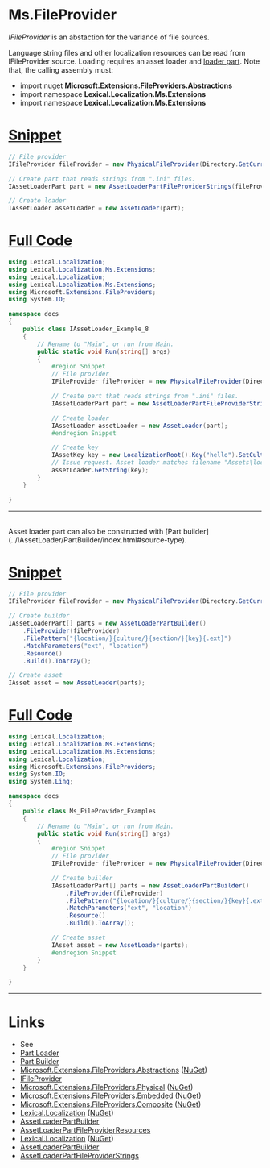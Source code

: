 # Ms.FileProvider
*IFileProvider* is an abstaction for the variance of file sources.

Language string files and other localization resources can be read from IFileProvider source.
Loading requires an asset loader and 
[loader part](../IAssetLoader/PartClasses/index.html#file-provider). Note that, the calling assembly must:
* import nuget **Microsoft.Extensions.FileProviders.Abstractions**
* import namespace **Lexical.Localization.Ms.Extensions** 
* import namespace **Lexical.Localization.Ms.Extensions**

# [Snippet](#tab/snippet-1)

```csharp
// File provider
IFileProvider fileProvider = new PhysicalFileProvider(Directory.GetCurrentDirectory());

// Create part that reads strings from ".ini" files.
IAssetLoaderPart part = new AssetLoaderPartFileProviderStrings(fileProvider, @"Assets\localization{-culture}.ini", AssetFileConstructors.Ini);

// Create loader
IAssetLoader assetLoader = new AssetLoader(part);
```
# [Full Code](#tab/full-1)

```csharp
using Lexical.Localization;
using Lexical.Localization.Ms.Extensions;
using Lexical.Localization;
using Lexical.Localization.Ms.Extensions;
using Microsoft.Extensions.FileProviders;
using System.IO;

namespace docs
{
    public class IAssetLoader_Example_8
    {
        // Rename to "Main", or run from Main.
        public static void Run(string[] args)
        {
            #region Snippet
            // File provider
            IFileProvider fileProvider = new PhysicalFileProvider(Directory.GetCurrentDirectory());

            // Create part that reads strings from ".ini" files.
            IAssetLoaderPart part = new AssetLoaderPartFileProviderStrings(fileProvider, @"Assets\localization{-culture}.ini", AssetFileConstructors.Ini);

            // Create loader
            IAssetLoader assetLoader = new AssetLoader(part);
            #endregion Snippet

            // Create key
            IAssetKey key = new LocalizationRoot().Key("hello").SetCulture("de");
            // Issue request. Asset loader matches filename "Assets\localization-de.ini".
            assetLoader.GetString(key);
        }
    }

}

```
***

<br/>
Asset loader part can also be constructed with 
[Part builder](../IAssetLoader/PartBuilder/index.html#source-type).

# [Snippet](#tab/snippet-2)

```csharp
// File provider
IFileProvider fileProvider = new PhysicalFileProvider(Directory.GetCurrentDirectory());

// Create builder
IAssetLoaderPart[] parts = new AssetLoaderPartBuilder()
    .FileProvider(fileProvider)
    .FilePattern("{location/}{culture/}{section/}{key}{.ext}")
    .MatchParameters("ext", "location")
    .Resource()
    .Build().ToArray();

// Create asset
IAsset asset = new AssetLoader(parts);
```
# [Full Code](#tab/full-2)

```csharp
using Lexical.Localization;
using Lexical.Localization.Ms.Extensions;
using Lexical.Localization.Ms.Extensions;
using Lexical.Localization;
using Microsoft.Extensions.FileProviders;
using System.IO;
using System.Linq;

namespace docs
{
    public class Ms_FileProvider_Examples
    {
        // Rename to "Main", or run from Main.
        public static void Run(string[] args)
        {
            #region Snippet
            // File provider
            IFileProvider fileProvider = new PhysicalFileProvider(Directory.GetCurrentDirectory());

            // Create builder
            IAssetLoaderPart[] parts = new AssetLoaderPartBuilder()
                .FileProvider(fileProvider)
                .FilePattern("{location/}{culture/}{section/}{key}{.ext}")
                .MatchParameters("ext", "location")
                .Resource()
                .Build().ToArray();

            // Create asset
            IAsset asset = new AssetLoader(parts);
            #endregion Snippet
        }
    }

}

```
***



# Links
* See
 * [Part Loader](../IAssetLoader/PartClasses/index.html#file-provider)
 * [Part Builder](../IAssetLoader/PartBuilder/index.html#source-type)
* [Microsoft.Extensions.FileProviders.Abstractions](https://github.com/aspnet/Extensions/tree/master/src/FileProviders/Abstractions/src) ([NuGet](https://www.nuget.org/packages/Microsoft.Extensions.FileProviders.Abstractions/))
 * [IFileProvider](https://github.com/aspnet/Extensions/blob/master/src/FileProviders/Abstractions/src/IFileProvider.cs)
* [Microsoft.Extensions.FileProviders.Physical](https://github.com/aspnet/Extensions/tree/master/src/FileProviders/Physical/src) ([NuGet](https://www.nuget.org/packages/Microsoft.Extensions.FileProviders.Physical/))
* [Microsoft.Extensions.FileProviders.Embedded](https://github.com/aspnet/Extensions/tree/master/src/FileProviders/Embedded/src) ([NuGet](https://www.nuget.org/packages/Microsoft.Extensions.FileProviders.Embedded/))
* [Microsoft.Extensions.FileProviders.Composite](https://github.com/aspnet/Extensions/tree/master/src/FileProviders/Composite/src) ([NuGet](https://www.nuget.org/packages/Microsoft.Extensions.FileProviders.Composite/))
* [Lexical.Localization](https://github.com/tagcode/Lexical.Localization/tree/master/Lexical.Localization) ([NuGet](https://www.nuget.org/packages/Lexical.Localization/))
 * [AssetLoaderPartBuilder](https://github.com/tagcode/Lexical.Localization/blob/master/Lexical.Localization/Ms.Extensions/FileProvider/AssetLoaderPartBuilder.cs)
 * [AssetLoaderPartFileProviderResources](https://github.com/tagcode/Lexical.Localization/blob/master/Lexical.Localization/Ms.Extensions/FileProvider/AssetLoaderPartFileProviderResources.cs)
* [Lexical.Localization](https://github.com/tagcode/Lexical.Localization/tree/master/Lexical.Localization) ([NuGet](https://www.nuget.org/packages/Lexical.Localization/))
 * [AssetLoaderPartBuilder](https://github.com/tagcode/Lexical.Localization/blob/master/Lexical.Localization/Ms.Extensions/FileProvider/AssetLoaderPartBuilder.cs)
 * [AssetLoaderPartFileProviderStrings](https://github.com/tagcode/Lexical.Localization/blob/master/Lexical.Localization/Ms.Extensions/FileProvider/AssetLoaderPartFileProviderStrings.cs)
